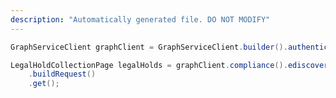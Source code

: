 ```yaml
---
description: "Automatically generated file. DO NOT MODIFY"
---
```

<!-- markdownlint-disable MD041 -->

```java
GraphServiceClient graphClient = GraphServiceClient.builder().authenticationProvider( authProvider ).buildClient();

LegalHoldCollectionPage legalHolds = graphClient.compliance().ediscovery().cases("{caseId}").legalHolds()
    .buildRequest()
    .get();
```
